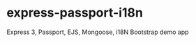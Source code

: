 express-passport-i18n
=====================

Express 3, Passport, EJS, Mongoose, i18N Bootstrap demo app
